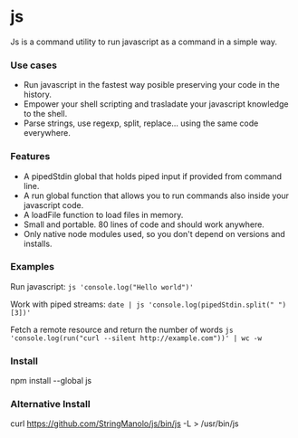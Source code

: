 # js

Js is a command utility to run javascript as a command in a simple way.

### Use cases

- Run javascript in the fastest way posible preserving your code in the history.
- Empower your shell scripting and trasladate your javascript knowledge to the shell.
- Parse strings, use regexp, split, replace... using the same code everywhere.

### Features

- A pipedStdin global that holds piped input if provided from command line.
- A run global function that allows you to run commands also inside your javascript code.
- A loadFile function to load files in memory.
- Small and portable. 80 lines of code and should work anywhere.
- Only native node modules used, so you don't depend on versions and installs.

### Examples

Run javascript: ```js 'console.log("Hello world")'```

Work with piped streams: ```date | js 'console.log(pipedStdin.split(" ")[3])'```

Fetch a remote resource and return the number of words ```js 'console.log(run("curl --silent http://example.com"))' | wc -w```

### Install

npm install --global js

### Alternative Install

curl https://github.com/StringManolo/js/bin/js -L > /usr/bin/js 
